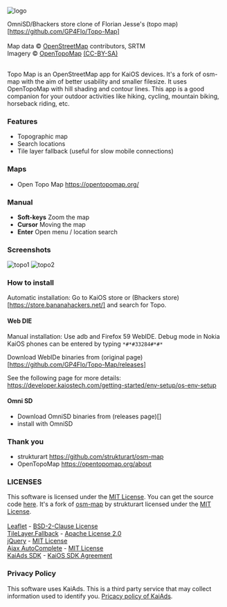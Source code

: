 ![logo](application/icons/icon-112-112.png) 

OmniSD/Bhackers store clone of Florian Jesse's (topo map)[https://github.com/GP4Flo/Topo-Map]</br></br>
Map data © <a href="https://www.openstreetmap.org/copyright">OpenStreetMap</a> contributors, SRTM</br>Imagery © <a href="https://opentopomap.org/">OpenTopoMap</a> <a href="https://creativecommons.org/licenses/by-sa/3.0/">(CC-BY-SA)</a></br></br>

Topo Map is an OpenStreetMap app for KaiOS devices. It's a fork of osm-map with the aim of better usability and smaller filesize.  It uses OpenTopoMap with hill shading and contour lines. This app is a good companion for your outdoor activities like hiking, cycling, mountain biking, horseback riding, etc.

### Features
+ Topographic map
+ Search locations
+ Tile layer fallback (useful for slow mobile connections)

### Maps
+ Open Topo Map https://opentopomap.org/

### Manual
+ **Soft-keys** Zoom the map
+ **Cursor** Moving the map
+ **Enter** Open menu / location search

### Screenshots
![topo1](/topo1.png)
![topo2](/topo2.png)

### How to install
Automatic installation: Go to KaiOS store or (Bhackers store)[https://store.bananahackers.net/] and search for Topo.

#### Web DIE
Manual installation: Use adb and Firefox 59 WebIDE. Debug mode in Nokia KaiOS phones can be entered by typing ```*#*#33284#*#*```

Download WebIDe binaries from (original page)[https://github.com/GP4Flo/Topo-Map/releases]

See the following page for more details:
https://developer.kaiostech.com/getting-started/env-setup/os-env-setup

#### Omni SD
- Download OmniSD binaries from (releases page)[]
- install with OmniSD

### Thank you
+ strukturart https://github.com/strukturart/osm-map
+ OpenTopoMap https://opentopomap.org/about

### LICENSES

This software is licensed under the <a href="LICENSE.txt">MIT License</a>. You can get the source code <a href="https://github.com/GP4Flo/Topo-Map">here</a>. It's a fork of <a href="https://github.com/strukturart/osm-map">osm-map</a> by strukturart licensed under the <a href="osm-map LICENSE.txt">MIT License</a>.</br></br>
<a href="https://leafletjs.com">Leaflet</a> - <a href="assets/leaflet/Leaflet LICENSE.txt">BSD-2-Clause License</a></br>
<a href="https://github.com/ghybs/Leaflet.TileLayer.Fallback">TileLayer.Fallback</a> - <a href="assets/leaflet/Leaflet.TileLayer.Fallback LICENSE.txt">Apache License 2.0</a></br>
<a href="https://jquery.com/">jQuery</a> - <a href="assets/js/jQuery LICENSE.txt">MIT License</a></br>
<a href="https://www.devbridge.com/sourcery/components/jquery-autocomplete/">Ajax AutoComplete</a> - <a href="assets/js/jQuery-Autocomplete LICENSE.txt">MIT License</a></br>
<a href="https://www.kaiads.com/publishers/sdk.html">KaiAds SDK</a> - <a href="assets/js/KaiAds SDK LICENSE.txt">KaiOS SDK Agreement</a>

### Privacy Policy
This software uses KaiAds. This is a third party service that may collect information used to identify you. <a href="https://www.kaiostech.com/privacy-policy/">Pricacy policy of KaiAds</a>.

